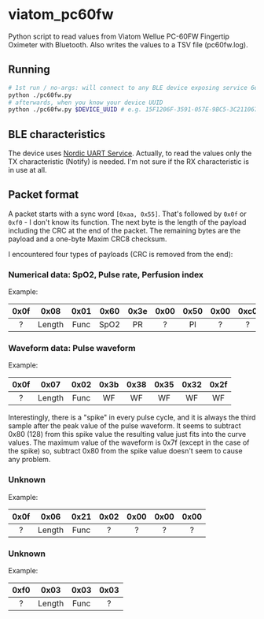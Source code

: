 # viatom_pc60fw

Python script to read values from Viatom Wellue PC-60FW Fingertip Oximeter with Bluetooth.
Also writes the values to a TSV file (pc60fw.log).

## Running

```bash
# 1st run / no-args: will connect to any BLE device exposing service 6e400001-b5a3-f393-e0a9-e50e24dcca9e
python ./pc60fw.py
# afterwards, when you know your device UUID
python ./pc60fw.py $DEVICE_UUID # e.g. 15F1206F-3591-057E-9BC5-3C2110676BD1
```

## BLE characteristics

The device uses [Nordic UART Service](https://developer.nordicsemi.com/nRF_Connect_SDK/doc/latest/nrf/include/bluetooth/services/nus.html). Actually, to read the values only the TX characteristic (Notify) is needed. I'm not sure if the RX characteristic is in use at all.

## Packet format

A packet starts with a sync word `[0xaa, 0x55]`. That's followed by `0x0f` or `0xf0` - I don't know its function. The next byte is the length of the payload including the CRC at the end of the packet. The remaining bytes are the payload and a one-byte Maxim CRC8 checksum.

I encountered four types of payloads (CRC is removed from the end):

### Numerical data: SpO2, Pulse rate, Perfusion index

Example:

| 0x0f |  0x08 | 0x01 | 0x60 | 0x3e | 0x00 | 0x50 | 0x00 | 0xc0 |
|:----:|:-----:|:----:|:----:|:----:|:----:|:----:|:----:|:----:|
|   ?  | Length| Func | SpO2 |  PR  |   ?  |  PI  |   ?  |   ?  |

### Waveform data: Pulse waveform

Example:

| 0x0f |  0x07 | 0x02 | 0x3b | 0x38 | 0x35 | 0x32 | 0x2f |
|:----:|:-----:|:----:|:----:|:----:|:----:|:----:|:----:|
|   ?  | Length| Func |  WF  |  WF  |  WF  |  WF  |  WF  |

Interestingly, there is a "spike" in every pulse cycle, and it is always the third sample after the peak value of the pulse waveform. It seems to subtract 0x80 (128) from this spike value the resulting value just fits into the curve values. The maximum value of the waveform is 0x7f (except in the case of the spike) so, subtract 0x80 from the spike value doesn't seem to cause any problem.

### Unknown

Example:

| 0x0f |  0x06 | 0x21 | 0x02 | 0x00 | 0x00 | 0x00 |
|:----:|:-----:|:----:|:----:|:----:|:----:|:----:|
|   ?  | Length| Func |   ?  |   ?  |   ?  |   ?  |

### Unknown

Example:

| 0xf0 |  0x03 | 0x03 | 0x03 |
|:----:|:-----:|:----:|:----:|
|   ?  | Length| Func |   ?  |
